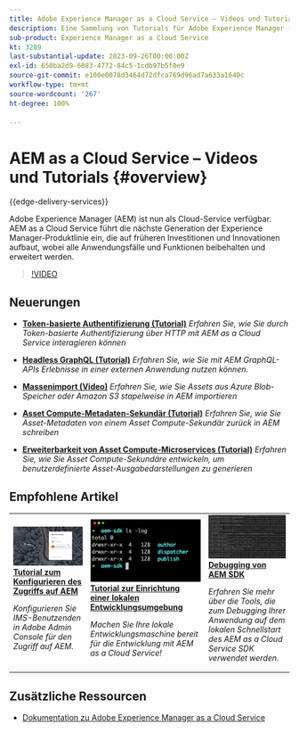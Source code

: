 ```yaml
---
title: Adobe Experience Manager as a Cloud Service – Videos und Tutorials
description: Eine Sammlung von Tutorials für Adobe Experience Manager (AEM) as a Cloud Service
sub-product: Experience Manager as a Cloud Service
kt: 3289
last-substantial-update: 2023-09-26T00:00:00Z
exl-id: 650ba2d9-6083-4772-84c5-1cdb97b5f0e9
source-git-commit: e100e0078d3464d72dfca769d96ad7a633a1640c
workflow-type: tm+mt
source-wordcount: '267'
ht-degree: 100%

---
```


# AEM as a Cloud Service – Videos und Tutorials {#overview}

{{edge-delivery-services}}

Adobe Experience Manager (AEM) ist nun als Cloud-Service verfügbar. AEM as a Cloud Service führt die nächste Generation der Experience Manager-Produktlinie ein, die auf früheren Investitionen und Innovationen aufbaut, wobei alle Anwendungsfälle und Funktionen beibehalten und erweitert werden.

>[!VIDEO](https://video.tv.adobe.com/v/31085?quality=12&learn=on)

<div id="whats-new-section">

## Neuerungen

* **[Token-basierte Authentifizierung (Tutorial)](https://experienceleague.adobe.com/docs/experience-manager-learn/getting-started-with-aem-headless/authentication/overview.html?lang=de)**
  *Erfahren Sie, wie Sie durch Token-basierte Authentifizierung über HTTP mit AEM as a Cloud Service interagieren können*

* **[Headless GraphQL (Tutorial)](https://experienceleague.adobe.com/docs/experience-manager-learn/getting-started-with-aem-headless/graphql/overview.html?lang=de)**
  *Erfahren Sie, wie Sie mit AEM GraphQL-APIs Erlebnisse in einer externen Anwendung nutzen können.*

* **[Massenimport (Video)](./migration/bulk-import.md)**
  *Erfahren Sie, wie Sie Assets aus Azure Blob-Speicher oder Amazon S3 stapelweise in AEM importieren*

* **[Asset Compute-Metadaten-Sekundär (Tutorial)](./asset-compute/advanced/metadata.md)**
  *Erfahren Sie, wie Sie Asset-Metadaten von einem Asset Compute-Sekundär zurück in AEM schreiben*

* **[Erweiterbarkeit von Asset Compute-Microservices (Tutorial)](./asset-compute/overview.md)**
  *Erfahren Sie, wie Sie Asset Compute-Sekundäre entwickeln, um benutzerdefinierte Asset-Ausgabedarstellungen zu generieren*

</div>

<div id="recs-overview-body-1"></div>
<div id="recs-overview-body-2"></div>
<div id="recs-overview-body-3"></div>
<div id="recs-overview-body-4"></div>
<div id="recs-overview-body-5"></div>
<div id="recs-overview-body-6"></div>

<div id="staff-picks-section">

## Empfohlene Artikel

<table>
   <td>
      <a href="./accessing/overview.md">
      <img alt="Konfigurieren des Zugriffs auf AEM as a Cloud Service" src="./assets/overview/staff-pick__accessing.png"/>
      </a>
      <div>
         <a href="./accessing/overview.md">
 <strong>Tutorial zum Konfigurieren des Zugriffs auf AEM</strong>
 </a>
      </div>
      <p>
         <em>Konfigurieren Sie IMS-Benutzenden in Adobe Admin Console für den Zugriff auf AEM.</em>
      <p>
   </td>   
   <td>
      <a href="./local-development-environment/overview.md">
      <img alt="Tutorial zur Einrichtung einer lokalen Entwicklungsumgebung" src="./assets/overview/staff-pick__local-development-environment-set-up.png"/>
      </a>
      <div>
         <a href="./local-development-environment/overview.md">
         <strong>Tutorial zur Einrichtung einer lokalen Entwicklungsumgebung</strong>
         </a>
      </div>
      <p>
         <em>Machen Sie Ihre lokale Entwicklungsmaschine bereit für die Entwicklung mit AEM as a Cloud Service!</em>
      <p>
   </td>   
   <td>
      <a href="./debugging/aem-sdk-local-quickstart/overview.md">
      <img alt="Debuggen des lokalen Schnellstarts von AEM SDK" src="./assets/overview/staff-pick__debugging.png"/>
      </a>
      <div>
         <a href="./debugging/aem-sdk-local-quickstart/overview.md">
         <strong>Debugging von AEM SDK</strong>
         </a>
      </div>
      <p>
         <em>Erfahren Sie mehr über die Tools, die zum Debugging Ihrer Anwendung auf dem lokalen Schnellstart des AEM as a Cloud Service SDK verwendet werden.</em>
      <p>
   </td>
</table>

</div>

## Zusätzliche Ressourcen

* [Dokumentation zu Adobe Experience Manager as a Cloud Service](https://experienceleague.adobe.com/docs/experience-manager-cloud-service/landing/home.html?lang=de)
